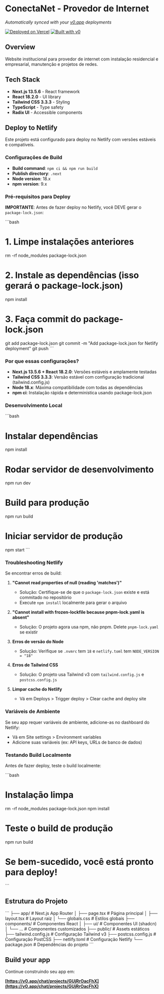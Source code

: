 # ConectaNet - Provedor de Internet

*Automatically synced with your [v0.app](https://v0.app) deployments*

[![Deployed on Vercel](https://img.shields.io/badge/Deployed%20on-Vercel-black?style=for-the-badge&logo=vercel)](https://vercel.com/jekib16300-8937s-projects/v0-remix-of-untitled-chat)
[![Built with v0](https://img.shields.io/badge/Built%20with-v0.app-black?style=for-the-badge)](https://v0.app/chat/projects/GUjRrOacFhX)

## Overview

Website institucional para provedor de internet com instalação residencial e empresarial, manutenção e projetos de redes.

## Tech Stack

- **Next.js 13.5.6** - React framework
- **React 18.2.0** - UI library
- **Tailwind CSS 3.3.3** - Styling
- **TypeScript** - Type safety
- **Radix UI** - Accessible components

## Deploy to Netlify

Este projeto está configurado para deploy no Netlify com versões estáveis e compatíveis.

### Configurações de Build

- **Build command**: `npm ci && npm run build`
- **Publish directory**: `.next`
- **Node version**: 18.x
- **npm version**: 9.x

### Pré-requisitos para Deploy

**IMPORTANTE**: Antes de fazer deploy no Netlify, você DEVE gerar o `package-lock.json`:

\`\`\`bash
# 1. Limpe instalações anteriores
rm -rf node_modules package-lock.json

# 2. Instale as dependências (isso gerará o package-lock.json)
npm install

# 3. Faça commit do package-lock.json
git add package-lock.json
git commit -m "Add package-lock.json for Netlify deployment"
git push
\`\`\`

### Por que essas configurações?

- **Next.js 13.5.6 + React 18.2.0**: Versões estáveis e amplamente testadas
- **Tailwind CSS 3.3.3**: Versão estável com configuração tradicional (tailwind.config.js)
- **Node 18.x**: Máxima compatibilidade com todas as dependências
- **npm ci**: Instalação rápida e determinística usando package-lock.json

### Desenvolvimento Local

\`\`\`bash
# Instalar dependências
npm install

# Rodar servidor de desenvolvimento
npm run dev

# Build para produção
npm run build

# Iniciar servidor de produção
npm start
\`\`\`

### Troubleshooting Netlify

Se encontrar erros de build:

1. **"Cannot read properties of null (reading 'matches')"**
   - Solução: Certifique-se de que o `package-lock.json` existe e está commitado no repositório
   - Execute `npm install` localmente para gerar o arquivo

2. **"Cannot install with frozen-lockfile because pnpm-lock.yaml is absent"**
   - Solução: O projeto agora usa npm, não pnpm. Delete `pnpm-lock.yaml` se existir

3. **Erros de versão do Node**
   - Solução: Verifique se `.nvmrc` tem `18` e `netlify.toml` tem `NODE_VERSION = "18"`

4. **Erros de Tailwind CSS**
   - Solução: O projeto usa Tailwind v3 com `tailwind.config.js` e `postcss.config.js`

5. **Limpar cache do Netlify**
   - Vá em Deploys > Trigger deploy > Clear cache and deploy site

### Variáveis de Ambiente

Se seu app requer variáveis de ambiente, adicione-as no dashboard do Netlify:
- Vá em Site settings > Environment variables
- Adicione suas variáveis (ex: API keys, URLs de banco de dados)

### Testando Build Localmente

Antes de fazer deploy, teste o build localmente:

\`\`\`bash
# Instalação limpa
rm -rf node_modules package-lock.json
npm install

# Teste o build de produção
npm run build

# Se bem-sucedido, você está pronto para deploy!
\`\`\`

## Estrutura do Projeto

\`\`\`
├── app/                    # Next.js App Router
│   ├── page.tsx           # Página principal
│   ├── layout.tsx         # Layout raiz
│   └── globals.css        # Estilos globais
├── components/            # Componentes React
│   ├── ui/               # Componentes UI (shadcn)
│   └── ...               # Componentes customizados
├── public/               # Assets estáticos
├── tailwind.config.js    # Configuração Tailwind v3
├── postcss.config.js     # Configuração PostCSS
├── netlify.toml          # Configuração Netlify
└── package.json          # Dependências do projeto
\`\`\`

## Build your app

Continue construindo seu app em:

**[https://v0.app/chat/projects/GUjRrOacFhX](https://v0.app/chat/projects/GUjRrOacFhX)**
